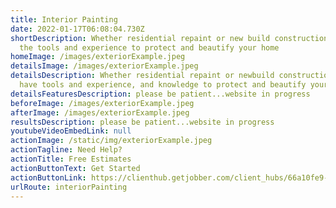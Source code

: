 ```yaml
---
title: Interior Painting
date: 2022-01-17T06:08:04.730Z
shortDescription: Whether residential repaint or new build construction, we have
  the tools and experience to protect and beautify your home
homeImage: /images/exteriorExample.jpeg
detailsImage: /images/exteriorExample.jpeg
detailsDescription: Whether residential repaint or newbuild construction, we
  have tools and experience, and knowledge to protect and beautify your home.
detailsFeaturesDescription: please be patient...website in progress
beforeImage: /images/exteriorExample.jpeg
afterImage: /images/exteriorExample.jpeg
resultsDescription: please be patient...website in progress
youtubeVideoEmbedLink: null
actionImage: /static/img/exteriorExample.jpeg
actionTagline: Need Help?
actionTitle: Free Estimates
actionButtonText: Get Started
actionButtonLink: https://clienthub.getjobber.com/client_hubs/66a10fe9-55e4-46ed-b1f4-f244789fa028/public/work_request/new?source=social_media
urlRoute: interiorPainting
---
```

